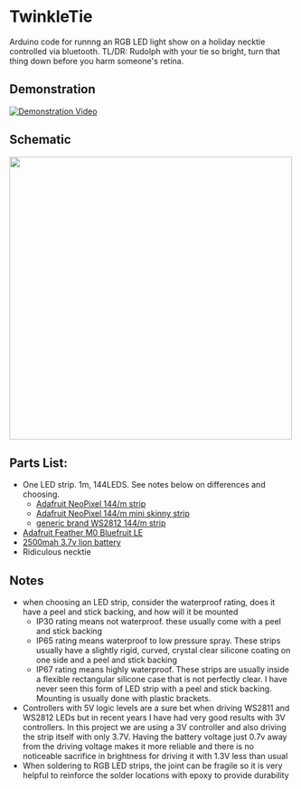 # TwinkleTie
Arduino code for runnng an RGB LED light show on a holiday necktie controlled via bluetooth.
TL/DR: Rudolph with your tie so bright, turn that thing down before you harm someone's retina.

## Demonstration
[![Demonstration Video](https://i.ytimg.com/vi/MoQlWXUC1UQ/0.jpg)](https://youtu.be/MoQlWXUC1UQ)

## Schematic
<img src="https://github.com/greglarious/TwinkleTie/blob/master/TwinkleTieSchematic.png?raw=true" width="500" height="500" />

## Parts List:
- One LED strip. 1m, 144LEDS. See notes below on differences and choosing.
  - [Adafruit NeoPixel 144/m strip](https://www.adafruit.com/product/1506)
  - [Adafruit NeoPixel 144/m mini skinny strip](https://www.adafruit.com/product/2970)
  - [generic brand WS2812 144/m strip](https://www.google.com/search?q=BTF-LIGHTING+WS2812B+144+LEDs) 
- [Adafruit Feather M0 Bluefruit LE](https://www.adafruit.com/product/2995)
- [2500mah 3.7v lion battery](https://www.adafruit.com/product/328)
- Ridiculous necktie

## Notes
- when choosing an LED strip, consider the waterproof rating, does it have a peel and stick backing, and how will it be mounted
  - IP30 rating means not waterproof. these usually come with a peel and stick backing
  - IP65 rating means waterproof to low pressure spray. These strips usually have a slightly rigid, curved, crystal clear silicone coating on one side and a peel and stick backing
  - IP67 rating means highly waterproof. These strips are usually inside a flexible rectangular silicone case that is not perfectly clear. I have never seen this form of LED strip with a peel and stick backing. Mounting is usually done with plastic brackets.
- Controllers with 5V logic levels are a sure bet when driving WS2811 and WS2812 LEDs but in recent years I have had very good results with 3V controllers. In this project we are using a 3V controller and also driving the strip itself with only 3.7V. Having the battery voltage just 0.7v away from the driving voltage makes it more reliable and there is no noticeable sacrifice in brightness for driving it with 1.3V less than usual 
- When soldering to RGB LED strips, the joint can be fragile so it is very helpful to reinforce the solder locations with epoxy to provide durability
